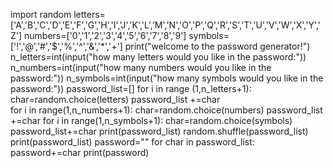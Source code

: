 import random
letters=['A','B','C','D','E','F','G','H','I','J','K','L','M','N','O','P','Q','R','S','T','U','V','W','X','Y','Z']
numbers=['0','1','2','3','4','5','6','7','8','9']
symbols=['!','@','#','$','%','^','&','*','+']
print("welcome to the password generator!")
n_letters=int(input("how many letters would you like in the password:"))
n_numbers=int(input("how many numbers would you like in the password:"))
n_symbols=int(input("how many symbols would you like in the password:"))
password_list=[]
for i in range (1,n_letters+1):
    char=random.choice(letters)
    password_list +=char    
for i in range(1,n_numbers+1):
    char=random.choice(numbers)
    password_list +=char
for i in range(1,n_symbols+1):
    char=random.choice(symbols)
    password_list+=char
print(password_list)
random.shuffle(password_list)
print(password_list)
password=""
for char in password_list:
    password+=char
print(password)
